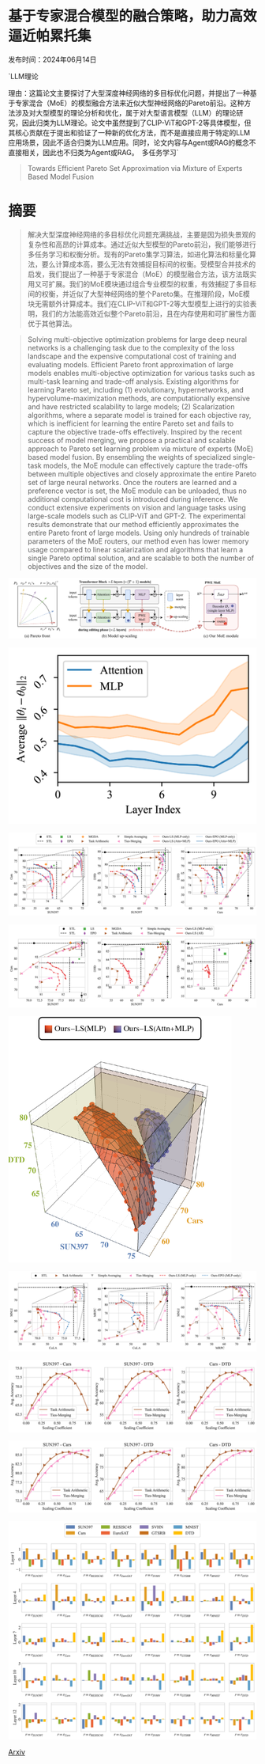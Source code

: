 # 基于专家混合模型的融合策略，助力高效逼近帕累托集

发布时间：2024年06月14日

`LLM理论

理由：这篇论文主要探讨了大型深度神经网络的多目标优化问题，并提出了一种基于专家混合（MoE）的模型融合方法来近似大型神经网络的Pareto前沿。这种方法涉及对大型模型的理论分析和优化，属于对大型语言模型（LLM）的理论研究，因此归类为LLM理论。论文中虽然提到了CLIP-ViT和GPT-2等具体模型，但其核心贡献在于提出和验证了一种新的优化方法，而不是直接应用于特定的LLM应用场景，因此不适合归类为LLM应用。同时，论文内容与Agent或RAG的概念不直接相关，因此也不归类为Agent或RAG。` `多任务学习`

> Towards Efficient Pareto Set Approximation via Mixture of Experts Based Model Fusion

# 摘要

> 解决大型深度神经网络的多目标优化问题充满挑战，主要是因为损失景观的复杂性和高昂的计算成本。通过近似大型模型的Pareto前沿，我们能够进行多任务学习和权衡分析。现有的Pareto集学习算法，如进化算法和标量化算法，要么计算成本高，要么无法有效捕捉目标间的权衡。受模型合并技术的启发，我们提出了一种基于专家混合（MoE）的模型融合方法，该方法既实用又可扩展。我们的MoE模块通过组合专业模型的权重，有效捕捉了多目标间的权衡，并近似了大型神经网络的整个Pareto集。在推理阶段，MoE模块无需额外计算成本。我们在CLIP-ViT和GPT-2等大型模型上进行的实验表明，我们的方法能高效近似整个Pareto前沿，且在内存使用和可扩展性方面优于其他算法。

> Solving multi-objective optimization problems for large deep neural networks is a challenging task due to the complexity of the loss landscape and the expensive computational cost of training and evaluating models. Efficient Pareto front approximation of large models enables multi-objective optimization for various tasks such as multi-task learning and trade-off analysis. Existing algorithms for learning Pareto set, including (1) evolutionary, hypernetworks, and hypervolume-maximization methods, are computationally expensive and have restricted scalability to large models; (2) Scalarization algorithms, where a separate model is trained for each objective ray, which is inefficient for learning the entire Pareto set and fails to capture the objective trade-offs effectively. Inspired by the recent success of model merging, we propose a practical and scalable approach to Pareto set learning problem via mixture of experts (MoE) based model fusion. By ensembling the weights of specialized single-task models, the MoE module can effectively capture the trade-offs between multiple objectives and closely approximate the entire Pareto set of large neural networks. Once the routers are learned and a preference vector is set, the MoE module can be unloaded, thus no additional computational cost is introduced during inference. We conduct extensive experiments on vision and language tasks using large-scale models such as CLIP-ViT and GPT-2. The experimental results demonstrate that our method efficiently approximates the entire Pareto front of large models. Using only hundreds of trainable parameters of the MoE routers, our method even has lower memory usage compared to linear scalarization and algorithms that learn a single Pareto optimal solution, and are scalable to both the number of objectives and the size of the model.

![基于专家混合模型的融合策略，助力高效逼近帕累托集](../../../paper_images/2406.09770/x1.png)

![基于专家混合模型的融合策略，助力高效逼近帕累托集](../../../paper_images/2406.09770/x2.png)

![基于专家混合模型的融合策略，助力高效逼近帕累托集](../../../paper_images/2406.09770/x3.png)

![基于专家混合模型的融合策略，助力高效逼近帕累托集](../../../paper_images/2406.09770/x4.png)

![基于专家混合模型的融合策略，助力高效逼近帕累托集](../../../paper_images/2406.09770/x5.png)

![基于专家混合模型的融合策略，助力高效逼近帕累托集](../../../paper_images/2406.09770/x6.png)

![基于专家混合模型的融合策略，助力高效逼近帕累托集](../../../paper_images/2406.09770/x7.png)

![基于专家混合模型的融合策略，助力高效逼近帕累托集](../../../paper_images/2406.09770/x8.png)

![基于专家混合模型的融合策略，助力高效逼近帕累托集](../../../paper_images/2406.09770/x9.png)

[Arxiv](https://arxiv.org/abs/2406.09770)